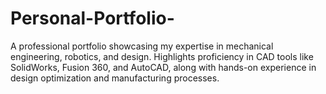 # Personal-Portfolio-
A professional portfolio showcasing my expertise in mechanical engineering, robotics, and design. Highlights proficiency in CAD tools like SolidWorks, Fusion 360, and AutoCAD, along with hands-on experience in design optimization and manufacturing processes.
